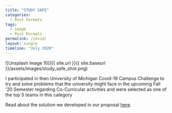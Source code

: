 ```yaml
---
title: "STUDY SAFE"
categories:
  - Post Formats
tags:
  - image
  - Post Formats
permalink: /covid/
layout: single
timeline: "July 2020" 
---
```



![Unsplash image 10]({{ site.url }}{{ site.baseurl }}/assets/images/study_safe_shot.png)

I participated in then University of Michigan Covid-19 Campus Challenge to try and solve problems that the university might face in the upcoming Fall '20 Semester regarding Co-Curricular activities and were selected as one of the top 5 teams in this category

Read about the solution we developed in our proposal [here](https://docs.google.com/presentation/d/1GwCmFJ3WYEcNXrXq72hRJZTh9Gi2dQCWBKudRXUNSGU/edit#slide=id.g124f46e87f_0_0).